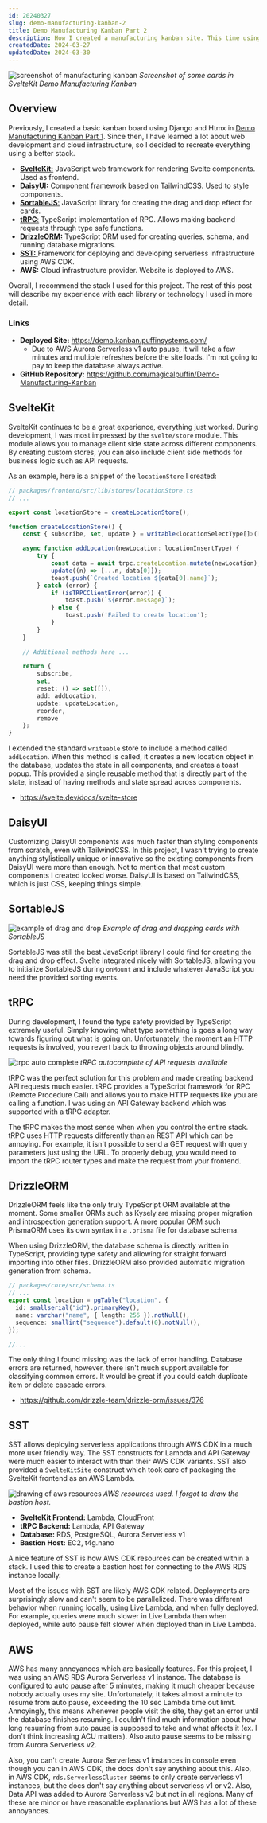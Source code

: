 ```yaml
---
id: 20240327
slug: demo-manufacturing-kanban-2
title: Demo Manufacturing Kanban Part 2
description: How I created a manufacturing kanban site. This time using SvelteKit, DrizzleORM, and SST.
createdDate: 2024-03-27
updatedDate: 2024-03-30
---
```

![screenshot of manufacturing kanban](/static/content/images/blog/20240327/20240327_mfg_kanban.png)
*Screenshot of some cards in SvelteKit Demo Manufacturing Kanban*

## Overview

Previously, I created a basic kanban board using Django and Htmx in [Demo Manufacturing Kanban Part 1](/blog/demo-manufacturing-kanban-1). Since then, I have learned a lot about web development and cloud infrastructure, so I decided to recreate everything using a better stack.

- [**SvelteKit:**](https://kit.svelte.dev/) JavaScript web framework for rendering Svelte components. Used as frontend.
- [**DaisyUI:**](https://daisyui.com/) Component framework based on TailwindCSS. Used to style components.
- [**SortableJS**:](https://github.com/SortableJS/Sortable) JavaScript library for creating the drag and drop effect for cards.
- [**tRPC**:](https://trpc.io/) TypeScript implementation of RPC. Allows making backend requests through type safe functions.
- [**DrizzleORM:**](https://orm.drizzle.team/) TypeScript ORM used for creating queries, schema, and running database migrations. 
- [**SST:** ](https://sst.dev/)Framework for deploying and developing serverless infrastructure using AWS CDK.
- **AWS:** Cloud infrastructure provider. Website is deployed to AWS.

Overall, I recommend the stack I used for this project. The rest of this post will describe my experience with each library or technology I used in more detail.

### Links
- **Deployed Site:** https://demo.kanban.puffinsystems.com/
	- Due to AWS Aurora Serverless v1 auto pause, it will take a few minutes and multiple refreshes before the site loads. I'm not going to pay to keep the database always active.
- **GitHub Repository:** https://github.com/magicalpuffin/Demo-Manufacturing-Kanban

## SvelteKit

SvelteKit continues to be a great experience, everything just worked. During development, I was most impressed by the `svelte/store` module. This module allows you to manage client side state across different components. By creating custom stores, you can also include client side methods for business logic such as API requests.

As an example, here is a snippet of the `locationStore` I created:
```ts
// packages/frontend/src/lib/stores/locationStore.ts
// ...

export const locationStore = createLocationStore();

function createLocationStore() {
	const { subscribe, set, update } = writable<locationSelectType[]>([]);

	async function addLocation(newLocation: locationInsertType) {
		try {
			const data = await trpc.createLocation.mutate(newLocation);
			update((n) => [...n, data[0]]);
			toast.push(`Created location ${data[0].name}`);
		} catch (error) {
			if (isTRPCClientError(error)) {
				toast.push(`${error.message}`);
			} else {
				toast.push('Failed to create location');
			}
		}
	}
	
	// Additional methods here ...

	return {
		subscribe,
		set,
		reset: () => set([]),
		add: addLocation,
		update: updateLocation,
		reorder,
		remove
	};
}

```

I extended the standard `writeable` store to include a method called `addLocation`. When this method is called, it creates a new location object in the database, updates the state in all components, and creates a toast popup. This provided a single reusable method that is directly part of the state, instead of having methods and state spread across components.

- https://svelte.dev/docs/svelte-store

## DaisyUI

Customizing DaisyUI components was much faster than styling components from scratch, even with TailwindCSS. In this project, I wasn't trying to create anything stylistically unique or innovative so the existing components from DaisyUI were more than enough. Not to mention that most custom components I created looked worse. DaisyUI is based on TailwindCSS, which is just CSS, keeping things simple.

## SortableJS

![example of drag and drop](/static/content/images/blog/20240327/20240327_sortablejs_example.gif)
*Example of drag and dropping cards with SortableJS*

SortableJS was still the best JavaScript library I could find for creating the drag and drop effect. Svelte integrated nicely with SortableJS, allowing you to initialize SortableJS during `onMount` and include whatever JavaScript you need the provided sorting events.

## tRPC

During development, I found the type safety provided by TypeScript extremely useful. Simply knowing what type something is goes a long way towards figuring out what is going on. Unfortunately, the moment an HTTP requests is involved, you revert back to throwing objects around blindly. 

![trpc auto complete](/static/content/images/blog/20240327/20240327_trpc_autocomplete.png)
*tRPC autocomplete of API requests available*

tRPC was the perfect solution for this problem and made creating backend API requests much easier. tRPC provides a TypeScript framework for RPC (Remote Procedure Call) and allows you to make HTTP requests like you are calling a function. I was using an API Gateway backend which was supported with a tRPC adapter. 

The tRPC makes the most sense when when you control the entire stack. tRPC uses HTTP requests differently than an REST API which can be annoying. For example, it isn't possible to send a GET request with query parameters just using the URL. To properly debug, you would need to import the tRPC router types and make the request from your frontend.

## DrizzleORM

DrizzleORM feels like the only truly TypeScript ORM available at the moment. Some smaller ORMs such as Kysely are missing proper migration and introspection generation support. A more popular ORM such PrismaORM uses its own syntax in a `.prisma` file for database schema.

When using DrizzleORM, the database schema is directly written in TypeScript, providing type safety and allowing for straight forward importing into other files. DrizzleORM also provided automatic migration generation from schema.

```ts
// packages/core/src/schema.ts
// ...
export const location = pgTable("location", {
  id: smallserial("id").primaryKey(),
  name: varchar("name", { length: 256 }).notNull(),
  sequence: smallint("sequence").default(0).notNull(),
});

//...
```

The only thing I found missing was the lack of error handling. Database errors are returned, however, there isn't much support available for classifying common errors. It would be great if you could catch duplicate item or delete cascade errors.

- https://github.com/drizzle-team/drizzle-orm/issues/376

## SST

SST allows deploying serverless applications through AWS CDK in a much more user friendly way. The SST constructs for Lambda and API Gateway were much easier to interact with than their AWS CDK variants. SST also provided a `SvelteKitSite` construct which took care of packaging the SvelteKit frontend as an AWS Lambda. 

![drawing of aws resources](/static/content/images/blog/20240327/20240327_aws_resource_drawing.png)
*AWS resources used. I forgot to draw the bastion host.*

- **SvelteKit Frontend:** Lambda, CloudFront
- **tRPC Backend:** Lambda, API Gateway
- **Database:** RDS, PostgreSQL, Aurora Serverless v1
- **Bastion Host:** EC2, t4g.nano


A nice feature of SST is how AWS CDK resources can be created within a stack. I used this to create a bastion host for connecting to the AWS RDS instance locally.

Most of the issues with SST are likely AWS CDK related. Deployments are surprisingly slow and can't seem to be parallelized. There was different behavior when running locally, using Live Lambda, and when fully deployed. For example, queries were much slower in Live Lambda than when deployed, while auto pause felt slower when deployed than in Live Lambda. 

## AWS

AWS has many annoyances which are basically features. For this project, I was using an AWS RDS Aurora Serverless v1 instance. The database is configured to auto pause after 5 minutes, making it much cheaper because nobody actually uses my site. Unfortunately, it takes almost a minute to resume from auto pause, exceeding the 10 sec Lambda time out limit. Annoyingly, this means whenever people visit the site, they get an error until the database finishes resuming. I couldn't find much information about how long resuming from auto pause is supposed to take and what affects it (ex. I don't think increasing ACU matters). Also auto pause seems to be missing from Aurora Serverless v2. 

Also, you can't create Aurora Serverless v1 instances in console even though you can in AWS CDK, the docs don't say anything about this. Also, in AWS CDK, `rds.ServerlessCluster` seems to only create serverless v1 instances, but the docs don't say anything about serverless v1 or v2. Also, Data API was added to Aurora Serverless v2 but not in all regions. Many of these are minor or have reasonable explanations but AWS has a lot of these annoyances.
